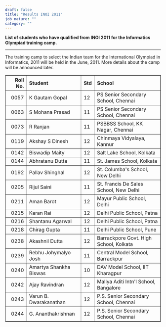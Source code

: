 ```yaml
---
draft: false
title: "Results INOI 2011"
job_nature: ""
category: ""
---
```


<p style="font-weight: bold"> List of students who have qualified
from INOI 2011 for the Informatics Olympiad training camp.</p>
<hr>

<p>The training camp to select the Indian team for the
International Olympiad in Informatics, 2011 will be held in the
June, 2011.  More details about the camp will be announced
later. </p>

<table cellpadding="2" cellspacing="2" border="1" width="100%">

<tr>
<th align=right> Roll No. </th>
<th align=left> Student </th>
<th align=left> Std </th>
<th align=left> School </th>
</tr>

<tr><td align=right>0057</td>
<td>K Gautam Gopal</td>
<td>12</td>
<td>PS Senior Secondary School, Chennai</td>
</tr>

<tr><td align=right>0063</td>
<td>S Mohana Prasad</td>
<td>11</td>
<td>PS Senior Secondary School, Chennai</td>
</tr>

<tr><td align=right>0073</td>
<td>R Ranjan</td>
<td>11</td>
<td>PSBBSS School, KK Nagar, Chennai</td>
</tr>

<tr><td align=right>0119</td>
<td>Akshay S Dinesh</td>
<td>12</td>
<td>Chinmaya Vidyalaya, Kannur</td>
</tr>

<tr><td align=right>0142</td>
<td>Biswadip Maity</td>
<td>12</td>
<td>Salt Lake School, Kolkata</td>
</tr>

<tr><td align=right>0144</td>
<td>Abhratanu Dutta</td>
<td>11</td>
<td>St. James School, Kolkata</td>
</tr>

<tr><td align=right>0192</td>
<td>Pallav Shinghal</td>
<td>12</td>
<td>St. Columba's School, New Delhi</td>
</tr>

<tr><td align=right>0205</td>
<td>Rijul Saini</td>
<td>11</td>
<td>St. Francis De Sales School, New Delhi</td>
</tr>

<tr><td align=right>0211</td>
<td>Aman Barot</td>
<td>12</td>
<td>Mayur Public School, Delhi</td>
</tr>

<tr><td align=right>0215</td>
<td>Karan Rai</td>
<td>12</td>
<td>Delhi Public School, Patna</td>
</tr>

<tr><td align=right>0216</td>
<td>Shantanu Agarwal</td>
<td>12</td>
<td>Delhi Public School, Patna</td>
</tr>

<tr><td align=right>0218</td>
<td>Chirag Gupta</td>
<td>11</td>
<td>Delhi Public School, Pune</td>
</tr>

<tr><td align=right>0238</td>
<td>Akashnil Dutta</td>
<td>12</td>
<td>Barrackpore Govt. High School, Kolkata</td>
</tr>

<tr><td align=right>0239</td>
<td>Rebhu Johymalyo Josh</td>
<td>11</td>
<td>Central Model School, Barrackpur</td>
</tr>

<tr><td align=right>0240</td>
<td>Amartya Shankha Biswas</td>
<td>10</td>
<td>DAV Model School, IIT Kharagpur</td>
</tr>

<tr><td align=right>0242</td>
<td>Ajay Ravindran</td>
<td>12</td>
<td>Mallya Aditi Intn'l School, Bangalore</td>
</tr>

<tr><td align=right>0243</td>
<td>Varun B. Dwarakanathan</td>
<td>12</td>
<td>P.S. Senior Secondary School, Chennai</td>
</tr>

<tr><td align=right>0244</td>
<td>G. Ananthakrishnan</td>
<td>12</td>
<td>P.S. Senior Secondary School, Chennai</td>
</tr>

</table>
